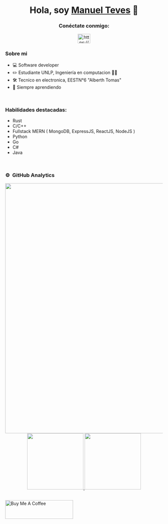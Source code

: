 <div align="center">
<h1 align="center">Hola, soy <a href="">Manuel Teves</a> 👋</h1>
</div>
<h3 align="center">Conéctate conmigo:</h3>


<p align="center">
  <a href="https://www.linkedin.com/in/manuel-teves" target="blank"><img align="center" src="https://raw.githubusercontent.com/rahuldkjain/github-profile-readme-generator/master/src/images/icons/Social/linked-in-alt.svg" alt="https://www.linkedin.com/in/manuel-teves/" height="30" width="40" /></a>
</p>
<h3>Sobre mi</h3>

- 💻 Software developer
- ✏️ Estudiante UNLP, Ingeniería en computacion 👨‍💻
- 🛠️ Tecnico en electronica, EESTN°6 "Alberth Tomas"
- 📗  Siempre aprendiendo
</br>

<h3>Habilidades destacadas:</h3>

- Rust
- C/C++
- Fullstack MERN ( MongoDB, ExpressJS, ReactJS, NodeJS )
- Python
- Go
- C#
- Java
</br>

### ⚙️ &nbsp;GitHub Analytics

<p align="center">
  <a href="https://github.com/TevesManuel">
    <img width=800 src="https://github-profile-trophy.vercel.app/?username=TevesManuel&column=8&theme=algolia&no-frame=true&row=1"/>
    <img height="180em" src="https://github-readme-stats-eight-theta.vercel.app/api?username=TevesManuel&show_icons=true&theme=algolia&include_all_commits=true&count_private=true"/>
    <img height="180em" src="https://github-readme-stats-eight-theta.vercel.app/api/top-langs/?username=TevesManuel&layout=compact&langs_count=10&theme=algolia&hide=css,html"/>
  </a>
</p>

</br>
<a href="https://www.buymeacoffee.com/manueltomaf" target="_blank"><img src="https://cdn.buymeacoffee.com/buttons/v2/default-yellow.png" alt="Buy Me A Coffee" style="height: 60px !important;width: 217px !important;" ></a>

